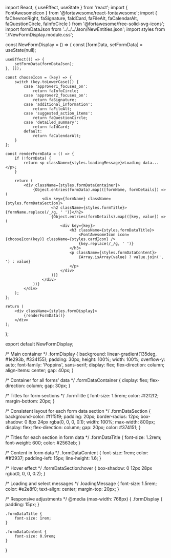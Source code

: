 import React, { useEffect, useState } from 'react';
import { FontAwesomeIcon } from '@fortawesome/react-fontawesome';
import { faChevronRight, faSignature, faIdCard, faFileAlt, faCalendarAlt, faQuestionCircle, faInfoCircle } from '@fortawesome/free-solid-svg-icons';
import formDataJson from '../../../Json/NewEntities.json';
import styles from './NewFormDisplay.module.css';

const NewFormDisplay = () => {
    const [formData, setFormData] = useState(null);

    useEffect(() => {
        setFormData(formDataJson);
    }, []);

    const chooseIcon = (key) => {
        switch (key.toLowerCase()) {
            case 'approver1_focuses_on':
                return faInfoCircle;
            case 'approver2_focuses_on':
                return faSignature;
            case 'additional_information':
                return faFileAlt;
            case 'suggested_action_items':
                return faQuestionCircle;
            case 'detailed_summary':
                return faIdCard;
            default:
                return faCalendarAlt;
        }
    };

    const renderFormData = () => {
        if (!formData) {
            return <p className={styles.loadingMessage}>Loading data...</p>;
        }

        return (
            <div className={styles.formDataContainer}>
                {Object.entries(formData).map(([formName, formDetails]) => (
                    <div key={formName} className={styles.formDataSection}>
                        <h2 className={styles.formTitle}>{formName.replace(/_/g, ' ')}</h2>
                        {Object.entries(formDetails).map(([key, value]) => (
                            <div key={key}>
                                <h3 className={styles.formDataTitle}>
                                    <FontAwesomeIcon icon={chooseIcon(key)} className={styles.cardIcon} />
                                    {key.replace(/_/g, ' ')}
                                </h3>
                                <p className={styles.formDataContent}>
                                    {Array.isArray(value) ? value.join(', ') : value}
                                </p>
                            </div>
                        ))}
                    </div>
                ))}
            </div>
        );
    };

    return (
        <div className={styles.formDisplay}>
            {renderFormData()}
        </div>
    );
};

export default NewFormDisplay;




/* Main container */
.formDisplay {
    background: linear-gradient(135deg, #1e293b, #334155);
    padding: 30px;
    height: 100%;
    width: 100%;
    overflow-y: auto;
    font-family: 'Poppins', sans-serif;
    display: flex;
    flex-direction: column;
    align-items: center;
    gap: 40px;
}

/* Container for all forms' data */
.formDataContainer {
    display: flex;
    flex-direction: column;
    gap: 30px;
}

/* Titles for form sections */
.formTitle {
    font-size: 1.5rem;
    color: #f2f2f2;
    margin-bottom: 20px;
}

/* Consistent layout for each form data section */
.formDataSection {
    background-color: #f1f5f9;
    padding: 20px;
    border-radius: 12px;
    box-shadow: 0 8px 24px rgba(0, 0, 0, 0.1);
    width: 100%;
    max-width: 800px;
    display: flex;
    flex-direction: column;
    gap: 20px;
    color: #374151;
}

/* Titles for each section in form data */
.formDataTitle {
    font-size: 1.2rem;
    font-weight: 600;
    color: #2563eb;
}

/* Content in form data */
.formDataContent {
    font-size: 1rem;
    color: #1f2937;
    padding-left: 15px;
    line-height: 1.6;
}

/* Hover effect */
.formDataSection:hover {
    box-shadow: 0 12px 28px rgba(0, 0, 0, 0.2);
}

/* Loading and select messages */
.loadingMessage {
    font-size: 1.5rem;
    color: #e2e8f0;
    text-align: center;
    margin-top: 20px;
}

/* Responsive adjustments */
@media (max-width: 768px) {
    .formDisplay {
        padding: 15px;
    }

    .formDataTitle {
        font-size: 1rem;
    }
    
    .formDataContent {
        font-size: 0.9rem;
    }
}
